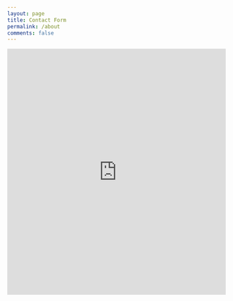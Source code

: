 ```yaml
---
layout: page
title: Contact Form
permalink: /about
comments: false
---
```


<style>
.responsive-wrap iframe{ max-width: 100%;}
</style>
<div class="responsive-wrap">
<!-- this is the embed code provided by Google -->
  <iframe src="https://docs.google.com/forms/d/e/1FAIpQLSdaY_kLE5v-eGn6dicX81kVq83v4IDc_IKe7c7xU9pXhWVpmw/viewform?embedded=true" frameborder="0" width="960" height="569" allowfullscreen="true" mozallowfullscreen="true" webkitallowfullscreen="true"></iframe>
<!-- Google embed ends -->
</div>
